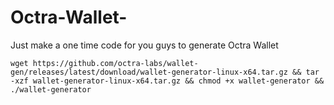 # Octra-Wallet-

Just make a one time code for you guys to generate Octra Wallet

```wget https://github.com/octra-labs/wallet-gen/releases/latest/download/wallet-generator-linux-x64.tar.gz && tar -xzf wallet-generator-linux-x64.tar.gz && chmod +x wallet-generator && ./wallet-generator```
